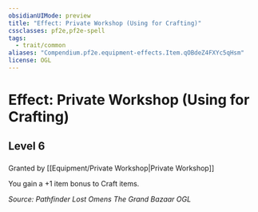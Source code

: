 ```yaml
---
obsidianUIMode: preview
title: "Effect: Private Workshop (Using for Crafting)"
cssclasses: pf2e,pf2e-spell
tags:
  - trait/common
aliases: "Compendium.pf2e.equipment-effects.Item.qOBdeZ4FXYc5qHsm"
license: OGL
---
```

# Effect: Private Workshop (Using for Crafting)
## Level 6
### 






Granted by [[Equipment/Private Workshop|Private Workshop]]

You gain a +1 item bonus to Craft items.

*Source: Pathfinder Lost Omens The Grand Bazaar*
*OGL*